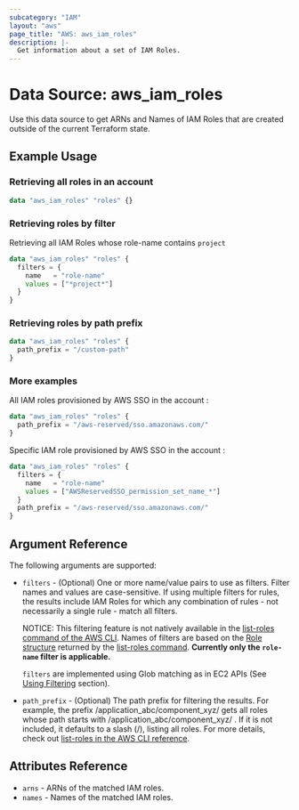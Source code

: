 ```yaml
---
subcategory: "IAM"
layout: "aws"
page_title: "AWS: aws_iam_roles"
description: |-
  Get information about a set of IAM Roles.
---
```


# Data Source: aws_iam_roles

Use this data source to get ARNs and Names of IAM Roles that are created outside of the current Terraform state.

## Example Usage

### Retrieving all roles in an account

```terraform
data "aws_iam_roles" "roles" {}
```

### Retrieving roles by filter

Retrieving all IAM Roles whose role-name contains `project`

```terraform
data "aws_iam_roles" "roles" {
  filters = {
    name   = "role-name"
    values = ["*project*"]
  }
}
```

### Retrieving roles by path prefix

```terraform
data "aws_iam_roles" "roles" {
  path_prefix = "/custom-path"
}
```

### More examples

All IAM roles provisioned by AWS SSO in the account :

```terraform
data "aws_iam_roles" "roles" {
  path_prefix = "/aws-reserved/sso.amazonaws.com/"
}
```

Specific IAM role provisioned by AWS SSO in the account :

```terraform
data "aws_iam_roles" "roles" {
  filters = {
    name   = "role-name"
    values = ["AWSReservedSSO_permission_set_name_*"]
  }
  path_prefix = "/aws-reserved/sso.amazonaws.com/"
}
```

## Argument Reference

The following arguments are supported:

* `filters` - (Optional) One or more name/value pairs to use as filters. Filter names and values are case-sensitive. If using multiple filters for rules, the results include IAM Roles for which any combination of rules - not necessarily a single rule - match all filters.

  NOTICE: This filtering feature is not natively available in the [list-roles command of the AWS CLI][1]. Names of filters are based on the [Role structure][2] returned by the [list-roles command][1]. **Currently only the `role-name` filter is applicable.**

  `filters` are implemented using Glob matching as in EC2 APIs (See [Using Filtering](https://docs.aws.amazon.com/AWSEC2/latest/UserGuide/Using_Filtering.html#Filtering_Resources_CLI) section).

* `path_prefix` - (Optional) The path prefix for filtering the results. For example, the prefix /application_abc/component_xyz/ gets all roles whose path starts with /application_abc/component_xyz/ . If it is not included, it defaults to a slash (/), listing all roles. For more details, check out [list-roles in the AWS CLI reference][1].

## Attributes Reference

* `arns` - ARNs of the matched IAM roles.
* `names` - Names of the matched IAM roles.

[1]: https://docs.aws.amazon.com/cli/latest/reference/iam/list-roles.html
[2]: https://docs.aws.amazon.com/cli/latest/reference/iam/list-roles.html#output
